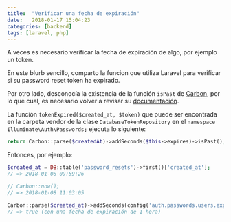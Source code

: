 ```yaml
---
title:  "Verificar una fecha de expiración"
date:   2018-01-17 15:04:23
categories: [backend]
tags: [laravel, php]
---
```

A veces es necesario verificar la fecha de expiración de algo, por ejemplo un token. 

En este blurb sencillo, comparto la funcion que utiliza Laravel para verificar si su password reset token ha expirado.

Por otro lado, desconocía la existencia de la función `isPast` de [Carbon](http://carbon.nesbot.com/), por lo que cual, es necesario volver a revisar su [documentación](http://carbon.nesbot.com/docs/).

La función `tokenExpired($created_at, $token)` que puede ser encontrada en la carpeta vendor de la clase `DatabaseTokenRepository` en el `namespace Illuminate\Auth\Passwords;` ejecuta lo siguiente:

```php
return Carbon::parse($createdAt)->addSeconds($this->expires)->isPast();
```

Entonces, por ejemplo:

```php
$created_at = DB::table('password_resets')->first()['created_at'];
// => 2018-01-08 09:59:26

// Carbon::now();
// => 2018-01-08 11:03:05

Carbon::parse($created_at)->addSeconds(config('auth.passwords.users.expire'*60))->isPast()
// => true (con una fecha de expiración de 1 hora)
```